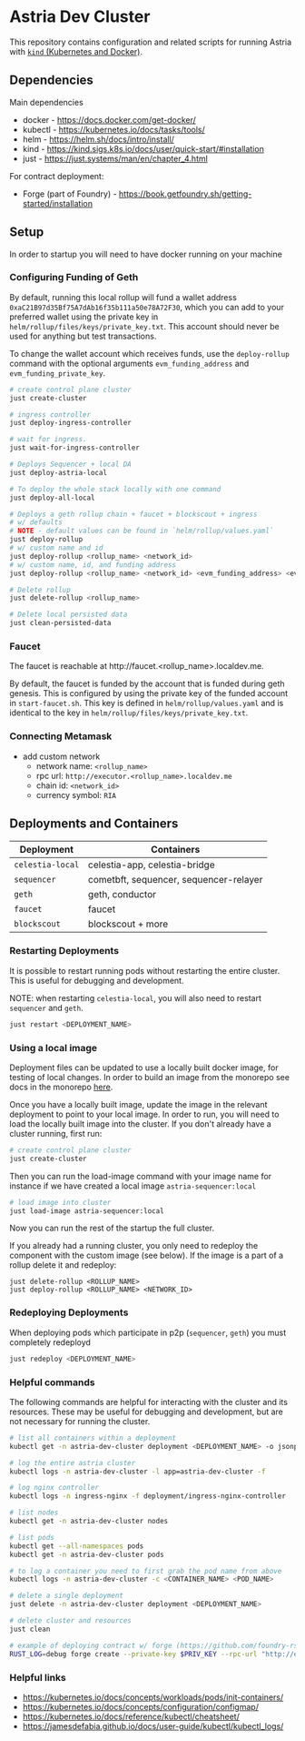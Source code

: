 # Astria Dev Cluster

This repository contains configuration and related scripts for running Astria with [`kind` (Kubernetes and Docker)](https://kind.sigs.k8s.io/).

## Dependencies

Main dependencies

* docker - https://docs.docker.com/get-docker/
* kubectl - https://kubernetes.io/docs/tasks/tools/
* helm - https://helm.sh/docs/intro/install/
* kind - https://kind.sigs.k8s.io/docs/user/quick-start/#installation
* just - https://just.systems/man/en/chapter_4.html

For contract deployment:

* Forge (part of Foundry) - https://book.getfoundry.sh/getting-started/installation

## Setup

In order to startup you will need to have docker running on your machine

### Configuring Funding of Geth

By default, running this local rollup will fund a wallet address `0xaC21B97d35Bf75A7dAb16f35b111a50e78A72F30`, which you can add to your preferred wallet using the private key in `helm/rollup/files/keys/private_key.txt`. This account should never be used for anything but test transactions.

To change the wallet account which receives funds, use the `deploy-rollup` command with the optional arguments `evm_funding_address` and `evm_funding_private_key`.

```bash
# create control plane cluster
just create-cluster

# ingress controller
just deploy-ingress-controller

# wait for ingress.
just wait-for-ingress-controller

# Deploys Sequencer + local DA
just deploy-astria-local

# To deploy the whole stack locally with one command
just deploy-all-local

# Deploys a geth rollup chain + faucet + blockscout + ingress
# w/ defaults
# NOTE - default values can be found in `helm/rollup/values.yaml`
just deploy-rollup
# w/ custom name and id
just deploy-rollup <rollup_name> <network_id>
# w/ custom name, id, and funding address
just deploy-rollup <rollup_name> <network_id> <evm_funding_address> <evm_funding_private_key>

# Delete rollup
just delete-rollup <rollup_name>

# Delete local persisted data
just clean-persisted-data
```

### Faucet

The faucet is reachable at http://faucet.<rollup_name>.localdev.me.

By default, the faucet is funded by the account that is funded during geth genesis. This is configured by using the private key of the funded account in `start-faucet.sh`. This key is defined in `helm/rollup/values.yaml` and is identical to the key in `helm/rollup/files/keys/private_key.txt`.

### Connecting Metamask

* add custom network
    * network name: `<rollup_name>`
    * rpc url: `http://executor.<rollup_name>.localdev.me`
    * chain id: `<network_id>`
    * currency symbol: `RIA`

## Deployments and Containers

| Deployment       | Containers                             |
|------------------|----------------------------------------|
| `celestia-local` | celestia-app, celestia-bridge          |
| `sequencer`      | cometbft, sequencer, sequencer-relayer |
| `geth`           | geth, conductor                        |
| `faucet`         | faucet                                 |
| `blockscout`     | blockscout + more                      |

### Restarting Deployments

It is possible to restart running pods without restarting the entire cluster. This is useful for debugging and development.

NOTE: when restarting `celestia-local`, you will also need to restart `sequencer` and `geth`.

```bash
just restart <DEPLOYMENT_NAME>
```

### Using a local image

Deployment files can be updated to use a locally built docker image, for testing of local changes. In order to build an image from the monorepo see docs in the monorepo [here](https://github.com/astriaorg/astria/#docker-build).

Once you have a locally built image, update the image in the relevant deployment to point to your local image. In order to run, you will need to load the locally built image into the cluster. If you don't already have a cluster running, first run:

```bash
# create control plane cluster
just create-cluster
```

Then you can run the load-image command with your image name for instance if we have created a local image `astria-sequencer:local`

```bash
# load image into cluster
just load-image astria-sequencer:local
```

Now you can run the rest of the startup the full cluster.

If you already had a running cluster, you only need to redeploy the component with the custom image (see below). If the image is a part of a rollup delete it and redeploy:

```
just delete-rollup <ROLLUP_NAME>
just deploy-rollup <ROLLUP_NAME> <NETWORK_ID>
```

### Redeploying Deployments

When deploying pods which participate in p2p (`sequencer`, `geth`) you must completely redeployd

```bash
just redeploy <DEPLOYMENT_NAME>
```

### Helpful commands

The following commands are helpful for interacting with the cluster and its resources. These may be useful for debugging and development, but are not necessary for running the cluster.

```bash
# list all containers within a deployment
kubectl get -n astria-dev-cluster deployment <DEPLOYMENT_NAME> -o jsonpath='{.spec.template.spec.containers[*].name}'

# log the entire astria cluster
kubectl logs -n astria-dev-cluster -l app=astria-dev-cluster -f

# log nginx controller
kubectl logs -n ingress-nginx -f deployment/ingress-nginx-controller

# list nodes
kubectl get -n astria-dev-cluster nodes

# list pods
kubectl get --all-namespaces pods
kubectl get -n astria-dev-cluster pods

# to log a container you need to first grab the pod name from above
kubectl logs -n astria-dev-cluster -c <CONTAINER_NAME> <POD_NAME>

# delete a single deployment
just delete -n astria-dev-cluster deployment <DEPLOYMENT_NAME>

# delete cluster and resources
just clean

# example of deploying contract w/ forge (https://github.com/foundry-rs/foundry)
RUST_LOG=debug forge create --private-key $PRIV_KEY --rpc-url "http://executor.astria.localdev.me" src/Storage.sol:Storage
```

### Helpful links

* https://kubernetes.io/docs/concepts/workloads/pods/init-containers/
* https://kubernetes.io/docs/concepts/configuration/configmap/
* https://kubernetes.io/docs/reference/kubectl/cheatsheet/
* https://jamesdefabia.github.io/docs/user-guide/kubectl/kubectl_logs/
